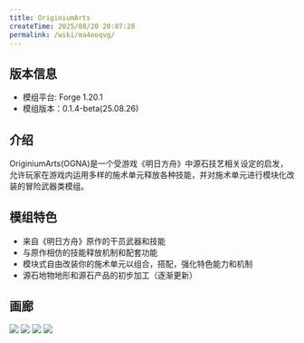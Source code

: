 ```yaml
---
title: OriginiumArts
createTime: 2025/08/20 20:07:28
permalink: /wiki/ma4eoqvg/
---
```


## 版本信息

- 模组平台: Forge 1.20.1
- 模组版本：0.1.4-beta(25.08.26)

## 介绍

OriginiumArts(OGNA)是一个受游戏《明日方舟》中源石技艺相关设定的启发，允许玩家在游戏内运用多样的施术单元释放各种技能，并对施术单元进行模块化改装的冒险武器类模组。

## 模组特色

- 来自《明日方舟》原作的干员武器和技能
- 与原作相仿的技能释放机制和配套功能
- 模块式自由改装你的施术单元以组合，搭配，强化特色能力和机制
- 源石地物地形和源石产品的初步加工（逐渐更新）

## 画廊

![](/assets/bsl_2.png)
![](/assets/intro4.png)
![](/assets/intro5.png)
![](/assets/intro6.png)
